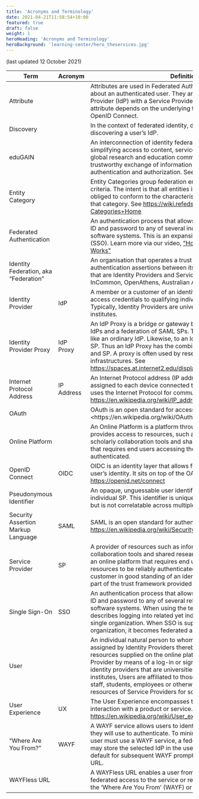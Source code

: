 ```yaml
---
title: 'Acronyms and Terminology'
date: 2021-04-21T11:58:54+10:00
featured: true
draft: false
weight: 1
heroHeading: 'Acronyms and Terminology'
heroBackground: 'learning-center/hero_theservices.jpg'
---
```


<p>(last updated 12 October 2021)</p>
<table style="width:100%">
<colgroup>
<col style="width: 20%" />
<col style="width: 30%" />
<col style="width: 50%" />
</colgroup>
<thead>
<tr>
<th>Term</th>
<th>Acronym</th>
<th>Definition</th>
</tr>
</thead>
<tbody>
<tr class="odd">

<td>Attribute</td>
<td></td>
<td>Attributes are used in Federated Authentication to pass extra data about an authenticated user. They are shared by the Identity Provider (IdP) with a Service Provider (SP). The exact format of the attribute depends on the underlying technology, e.g. SAML, OpenID Connect.</td>
</tr>
<tr class="even">

<td>Discovery</td>
<td></td>
<td>In the context of federated identity, discovery is the process of discovering a user’s IdP.</td>
</tr>
<tr class="odd">

<td>eduGAIN</td>
<td></td>
<td>An interconnection of identity federations around the world, simplifying access to content, services and resources for the global research and education community. eduGAIN enables the trustworthy exchange of information related to identity, authentication and authorization. See <a href="https://edugain.org">https://edugain.org</a></td>
</tr>
<tr class="even">

<td>Entity Category</td>
<td></td>
<td>Entity Categories group federation entities that share common criteria. The intent is that all entities in a given entity category are obliged to conform to the characteristics set out in the definition of that category. See <a href="https://wiki.refeds.org/display/ENT/Entity-Categories+Home" class="uri">https://wiki.refeds.org/display/ENT/Entity-Categories+Home</a></td>
</tr>
<tr class="odd">

<td>Federated Authentication</td>
<td></td>
<td>An authentication process that allows a user to log in with a single ID and password to any of several independent, unrelated, software systems. This is an expansion of the term Single Sign-on (SSO). Learn more via our video, <a href="https://www.youtube.com/watch?v=wjvC_PUj4CI">"How Federated Authentication Works"</a></td>
</tr>
<tr class="even">

<td>Identity Federation, aka “Federation”</td>
<td></td>
<td>An organisation that operates a trust framework for exchange of authentication assertions between its members and/or customers, that are Identity Providers and Service Providers. (Examples: InCommon, OpenAthens, Australian Access Federation)</td>
</tr>
<tr class="odd">

<td>Identity Provider</td>
<td>IdP</td>
<td>A member or a customer of an identity federation that assigns access credentials to qualifying individual natural persons. Typically, Identity Providers are universities, schools and research institutes.</td>
</tr>
<tr class="even">

<td>Identity Provider Proxy</td>
<td>IdP Proxy</td>
<td>An IdP Proxy is a bridge or gateway between a federation of SAML IdPs and a federation of SAML SPs. To an SP, an IdP Proxy looks like an ordinary IdP. Likewise, to an IdP, an IdP Proxy looks like an SP. Thus an IdP Proxy has the combined capability of both an IdP and SP. A proxy is often used by research collaboration infrastructures. See <a href="https://spaces.at.internet2.edu/display/GS/SAMLIdPProxy" class="uri">https://spaces.at.internet2.edu/display/GS/SAMLIdPProxy</a></td>
</tr>
<tr class="odd">

<td>Internet Protocol Address</td>
<td>IP Address</td>
<td>An Internet Protocol address (IP address) is a numerical label assigned to each device connected to a computer network that uses the Internet Protocol for communication. See <a href="https://en.wikipedia.org/wiki/IP_address" class="uri">https://en.wikipedia.org/wiki/IP_address</a></td>
</tr>
<tr class="even">

<td>OAuth</td>
<td></td>
<td>OAuth is an open standard for access delegation. See &lt;https://en.wikipedia.org/wiki/OAuth?</td>
</tr>
<tr class="odd">

<td>Online Platform</td>
<td></td>
<td>An Online Platform is a platform through which a Service Provider provides access to resources, such as information resources, scholarly collaboration tools and shared research infrastructure, that requires end users accessing those resources to be reliably authenticated.</td>
</tr>
<tr class="even">

<td>OpenID Connect</td>
<td>OIDC</td>
<td>OIDC is an identity layer that allows for the verification of an end-user’s identity. It sits on top of the OAuth protocol. See <a href="https://openid.net/connect" class="uri">https://openid.net/connect</a></td>
</tr>
<tr class="odd">

<td>Pseudonymous Identifier</td>
<td></td>
<td>An opaque, unguessable user identifier for use with a specific individual SP. This identifier is unique to the individual at that SP but is not correlatable across multiple SPs.</td>
</tr>
<tr class="even">

<td>Security Assertion Markup Language</td>
<td>SAML</td>
<td>SAML is an open standard for authentication and authorization. See <a href="https://en.wikipedia.org/wiki/Security_Assertion_Markup_Language" class="uri">https://en.wikipedia.org/wiki/Security_Assertion_Markup_Language</a></td>
</tr>
<tr class="odd">

<td>Service Provider</td>
<td>SP</td>
<td>A provider of resources such as information resources, scholarly collaboration tools and shared research infrastructure, by means of an online platform that requires end users accessing those resources to be reliably authenticated, and that is a member or a customer in good standing of an identity federation and is as such part of the trust framework provided by the identity federation.</td>
</tr>
<tr class="even">

<td>Single Sign-On</td>
<td>SSO</td>
<td>An authentication process that allows a user to log in with a single ID and password to any of several related, yet independent, software systems. When using the term “SSO” the topic usually describes logging into related yet independent systems within a single organization. When SSO is supported outside a single organization, it becomes federated authentication.</td>
</tr>
<tr class="odd">

<td>User</td>
<td></td>
<td>An individual natural person to whom access credentials have been assigned by Identity Providers thereby enabling them to access resources supplied on the online platform of a given Service Provider by means of a log-in or sign-on. Typically, in the case of identity providers that are universities, schools and research institutes, Users are affiliated to those Identity Providers as faculty staff, students, employees or otherwise, and have access to resources of Service Providers for so long as they are so affiliated.</td>
</tr>
<tr class="even">

<td>User Experience</td>
<td>UX</td>
<td>The User Experience encompasses the entirety of a user’s direct interaction with a product or service. See <a href="https://en.wikipedia.org/wiki/User_experience" class="uri">https://en.wikipedia.org/wiki/User_experience</a></td>
</tr>
<tr class="odd">

<td>“Where Are You From?”</td>
<td>WAYF</td>
<td>A WAYF service allows users to identify the Identity Provider (IdP) they will use to authenticate. To minimize the number of times a user must use a WAYF service, a federated authentication system may store the selected IdP in the user’s browser and use it as a default for subsequent WAYF prompts or encode it into a WAYFless URL.</td>
</tr>
<tr class="even">

<td>WAYFless URL</td>
<td></td>
<td>A WAYFless URL enables a user from an institution to gain federated access to the service or resource in a way that bypasses the ‘Where Are You From’ (WAYF) or IdP Discovery Service step.</td>
</tr>
</tbody>
</table>
</body>

